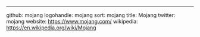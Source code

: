 ---
github: mojang
logohandle: mojang
sort: mojang
title: Mojang
twitter: mojang
website: https://www.mojang.com/
wikipedia: https://en.wikipedia.org/wiki/Mojang